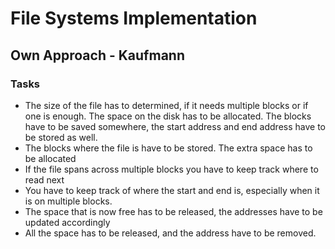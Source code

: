 # File Systems Implementation
## Own Approach - Kaufmann

### Tasks
- The size of the file has to determined, if it needs multiple blocks or if one is enough. The space on the disk has to be allocated. The blocks have to be saved somewhere, the start address and end address have to be stored as well.
- The blocks where the file is have to be stored. The extra space has to be allocated
- If the file spans across multiple blocks you have to keep track where to read next
- You have to keep track of where the start and end is, especially when it is on multiple blocks.
- The space that is now free has to be released, the addresses have to be updated accordingly
- All the space has to be released, and the address have to be removed.
